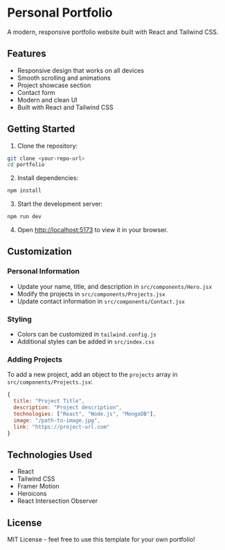 # Personal Portfolio

A modern, responsive portfolio website built with React and Tailwind CSS.

## Features

- Responsive design that works on all devices
- Smooth scrolling and animations
- Project showcase section
- Contact form
- Modern and clean UI
- Built with React and Tailwind CSS

## Getting Started

1. Clone the repository:
```bash
git clone <your-repo-url>
cd portfolio
```

2. Install dependencies:
```bash
npm install
```

3. Start the development server:
```bash
npm run dev
```

4. Open [http://localhost:5173](http://localhost:5173) to view it in your browser.

## Customization

### Personal Information
- Update your name, title, and description in `src/components/Hero.jsx`
- Modify the projects in `src/components/Projects.jsx`
- Update contact information in `src/components/Contact.jsx`

### Styling
- Colors can be customized in `tailwind.config.js`
- Additional styles can be added in `src/index.css`

### Adding Projects
To add a new project, add an object to the `projects` array in `src/components/Projects.jsx`:

```javascript
{
  title: "Project Title",
  description: "Project description",
  technologies: ["React", "Node.js", "MongoDB"],
  image: "/path-to-image.jpg",
  link: "https://project-url.com"
}
```

## Technologies Used

- React
- Tailwind CSS
- Framer Motion
- Heroicons
- React Intersection Observer

## License

MIT License - feel free to use this template for your own portfolio!
